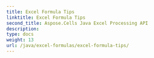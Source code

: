 ```yaml
---
title: Excel Formula Tips
linktitle: Excel Formula Tips
second_title: Aspose.Cells Java Excel Processing API
description: 
type: docs
weight: 13
url: /java/excel-formulas/excel-formula-tips/
---
```

